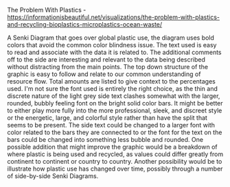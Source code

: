The Problem With Plastics - https://informationisbeautiful.net/visualizations/the-problem-with-plastics-and-recycling-bioplastics-microplastics-ocean-waste/

A Senki Diagram that goes over global plastic use, the diagram uses bold colors that avoid the common color blindness issue. The text used is easy to read and associate with the data it is related to. The additional comments off to the side are interesting and relevant to the data being described without distracting from the main points. The top down structure of the graphic is easy to follow and relate to our common understanding of resource flow. Total amounts are listed to give context to the percentages used. I'm not sure the font used is entirely the right choice, as the thin and discrete nature of the light grey side text clashes somewhat with the larger, rounded, bubbly feeling font on the bright solid color bars. It might be better to either play more fully into the more professional, sleek, and discreet style or the energetic, large, and colorful style rather than have the split that seems to be present. The side text could be changed to a larger font with color related to the bars they are connected to or the font for the text on the bars could be changed into something less bubble and rounded. One possible addition that might improve the graphic would be a breakdown of where plastic is being used and recycled, as values could differ greatly from continent to continent or country to country. Another possibility would be to illustrate how plastic use has changed over time, possibly through a number of side-by-side Senki Diagrams.
